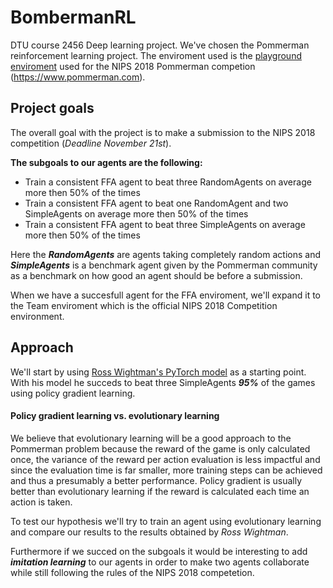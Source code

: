 # BombermanRL
DTU course 2456 Deep learning project. 
We've chosen the Pommerman reinforcement learning project. The enviroment used is the [playground enviroment](https://github.com/MultiAgentLearning/playground) used for the NIPS 2018 Pommerman competion (<https://www.pommerman.com>).

## Project goals
The overall goal with the project is to make a submission to the NIPS 2018 competition (*Deadline November 21st*).

**The subgoals to our agents are the following:**
  - Train a consistent FFA agent to beat three RandomAgents on average more then 50% of the times
  - Train a consistent FFA agent to beat one RandomAgent and two SimpleAgents on average more then 50% of the times
  - Train a consistent FFA agent to beat three SimpleAgents on average more then 50% of the times

Here the **_RandomAgents_** are agents taking completely random actions and **_SimpleAgents_** is a benchmark agent given by the Pommerman community as a benchmark on how good an agent should be before a submission. 

When we have a succesfull agent for the FFA enviroment, we'll expand it to the Team enviroment which is the official NIPS 2018 Competition environment.
  
## Approach
We'll start by using [Ross Wightman's PyTorch model](https://github.com/rwightman/pytorch-pommerman-rl) as a starting point. With his model he succeds to beat three SimpleAgents **_95%_** of the games using policy gradient learning. 

#### Policy gradient learning vs. evolutionary learning
We believe that evolutionary learning will be a good approach to the Pommerman problem because the reward of the game is only calculated once, the variance of the reward per action evaluation is less impactful and since the evaluation time is far smaller, more training steps can be achieved and thus a presumably a better performance. Policy gradient is usually better than evolutionary learning if the reward is calculated each time an action is taken.

To test our hypothesis we'll try to train an agent using evolutionary learning and compare our results to the results obtained by *Ross Wightman*.

Furthermore if we succed on the subgoals it would be interesting to add **_imitation learning_** to our agents in order to make two agents collaborate while still following the rules of the NIPS 2018 competetion. 




